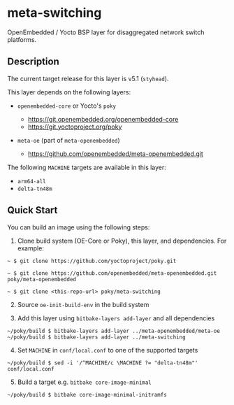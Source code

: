 meta-switching
==============

OpenEmbedded / Yocto BSP layer for disaggregated network switch platforms.

## Description

The current target release for this layer is v5.1 (`styhead`).

This layer depends on the following layers:

 * `openembedded-core` or Yocto's `poky`
   - https://git.openembedded.org/openembedded-core
   - https://git.yoctoproject.org/poky

 * `meta-oe` (part of `meta-openembedded`)
   - https://github.com/openembedded/meta-openembedded.git

The following `MACHINE` targets are available in this layer:

 * `arm64-all`
 * `delta-tn48m`

## Quick Start

You can build an image using the following steps:

 1. Clone build system (OE-Core or Poky), this layer, and dependencies. For example:
```
~ $ git clone https://github.com/yoctoproject/poky.git

~ $ git clone https://github.com/openembedded/meta-openembedded.git poky/meta-openembedded

~ $ git clone <this-repo-url> poky/meta-switching
```

 2. Source `oe-init-build-env` in the build system

 3. Add this layer using `bitbake-layers add-layer` and all dependencies

```
~/poky/build $ bitbake-layers add-layer ../meta-openembedded/meta-oe
~/poky/build $ bitbake-layers add-layer ../meta-switching
```

 4. Set `MACHINE` in `conf/local.conf` to one of the supported targets

```
~/poky/build $ sed -i '/^MACHINE/c \MACHINE ?= "delta-tn48m"' conf/local.conf
```

 5. Build a target e.g. `bitbake core-image-minimal`

```
~/poky/build $ bitbake core-image-minimal-initramfs
```
